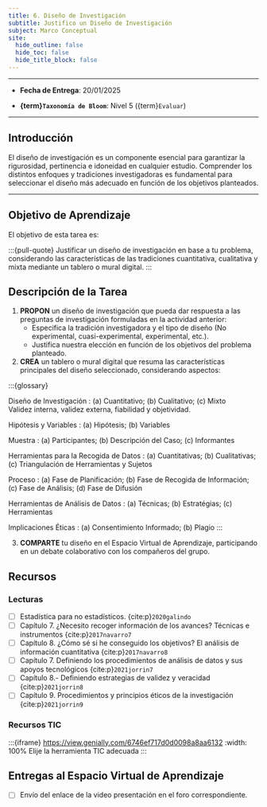 ```yaml
---
title: 6. Diseño de Investigación
subtitle: Justifico un Diseño de Investigación
subject: Marco Conceptual
site:
  hide_outline: false
  hide_toc: false
  hide_title_block: false
--- 
```


---

- **Fecha de Entrega**: 20/01/2025

- **{term}`Taxonomía de Bloom`**: Nivel 5 ({term}`Evaluar`) 

---

## Introducción

El diseño de investigación es un componente esencial para garantizar la rigurosidad, pertinencia e idoneidad en cualquier estudio. Comprender los distintos enfoques y tradiciones investigadoras es fundamental para seleccionar el diseño más adecuado en función de los objetivos planteados.  

---

## Objetivo de Aprendizaje

El objetivo de esta tarea es:

:::{pull-quote}
Justificar un diseño de investigación en base a tu problema, considerando las características de las tradiciones cuantitativa, cualitativa y mixta mediante un tablero o mural digital.
:::

## Descripción de la Tarea  

1. **PROPON** un diseño de investigación que pueda dar respuesta a las preguntas de investigación formuladas en la actividad anterior:  
   - Especifica la tradición investigadora y el tipo de diseño (No experimental, cuasi-experimental, experimental, etc.).  
   - Justifica nuestra elección en función de los objetivos del problema planteado.  
2. **CREA** un tablero o mural digital que resuma las características principales del diseño seleccionado, considerando aspectos:


:::{glossary}

Diseño de Investigación
: (a) Cuantitativo; (b) Cualitativo; (c) Mixto \
Validez interna, validez externa, fiabilidad y objetividad. 

Hipótesis y Variables
: (a) Hipótesis; (b) Variables 

Muestra
: (a) Participantes; (b) Descripción del Caso; (c) Informantes

Herramientas para la Recogida de Datos
: (a) Cuantitativas; (b) Cualitativas; (c) Triangulación de Herramientas y Sujetos

Proceso
: (a) Fase de Planificación; (b) Fase de Recogida de Información; (c) Fase de Análisis; (d) Fase de Difusión

Herramientas de Análisis de Datos
: (a) Técnicas; (b) Estratégias; (c) Herramientas

Implicaciones Éticas
: (a) Consentimiento Informado; (b) Plagio
:::

3. **COMPARTE** tu diseño en el Espacio Virtual de Aprendizaje, participando en un debate colaborativo con los compañeros del grupo.  

## Recursos  

### Lecturas 

- [ ] Estadística para no estadísticos. {cite:p}`2020galindo`
- [ ] Capítulo 7. ¿Necesito recoger información de los avances? Técnicas e instrumentos {cite:p}`2017navarro7`
- [ ] Capítulo 8. ¿Cómo sé si he conseguido los objetivos? El análisis de información cuantitativa {cite:p}`2017navarro8`
- [ ] Capítulo 7. Definiendo los procedimientos de análisis de datos y sus apoyos tecnológicos {cite:p}`2021jorrin7`
- [ ] Capítulo 8.- Definiendo estrategias de validez y veracidad {cite:p}`2021jorrin8`
- [ ] Capítulo 9. Procedimientos y principios éticos de la investigación {cite:p}`2021jorrin9`

### Recursos TIC 

:::{iframe} https://view.genially.com/6746ef717d0d0098a8aa6132
:width: 100%
Elije la herramienta TIC adecuada
:::

## Entregas al Espacio Virtual de Aprendizaje

- [ ] Envío del enlace de la video presentación en el foro correspondiente.